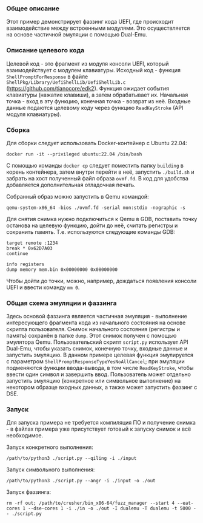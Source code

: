 ### Общее описание

Этот пример демонстрирует фаззинг кода UEFI,
где происходит взаимодействие между встроенными модулями.
Это осуществляется на основе частичной эмуляции с помощью Dual-Emu.

### Описание целевого кода

Целевой код - это фрагмент из модуля консоли UEFI,
который взаимодействует с модулем клавиатуры.
Исходный код - функция `ShellPromptForResponse`
в файле `ShellPkg/Library/UefiShellLib/UefiShellLib.c`
(https://github.com/tianocore/edk2).
Функция ожидает события клавиатуры (нажатие клавиши),
а затем обрабатывает их.
Начальная точка - вход в эту функцию,
конечная точка - возврат из неё.
Входные данные подаются целевому коду
через функцию `ReadKeyStroke` (API модуля клавиатуры).

### Сборка

Для сборки следует использовать Docker-контейнер с Ubuntu 22.04:

```
docker run -it --privileged ubuntu:22.04 /bin/bash
```

С помощью команды `docker cp` следует поместить папку `building` в корень контейнера,
затем внутри перейти в неё, запустить `./build.sh`
и забрать на хост полученный файл образа `ovmf.fd`.
В код для удобства добавляется дополнительная отладочная печать.

Собранный образ можно запустить в Qemu командой:

```
qemu-system-x86_64 -bios ./ovmf.fd -serial mon:stdio -nographic -s
```

Для снятия снимка нужно подключиться к Qemu в GDB,
поставить точку останова на целевую функцию,
дойти до неё, считать регистры и сохранить память.
Т.е. используются следующие команды GDB:

```
target remote :1234
break * 0x62D7A03
continue

info registers
dump memory mem.bin 0x00000000 0x08000000
```

Чтобы дойти до точки, можно, например,
дождаться появления консоли UEFI
и ввести команду `mm 0`.

### Общая схема эмуляции и фаззинга

Здесь основой фаззинга является частичная эмуляция -
выполнение интересующего фрагмента кода из начального состояния
на основе скрипта пользователя.
Снимок начального состояния (регистры и память) сохранён в папке `dump`.
Этот снимок получен с помощью эмулятора Qemu.
Пользовательский скрипт `script.py` использует API Dual-Emu,
чтобы указать снимок, конечную точку, входные данные и запустить эмуляцию.
В данном примере целевая функция эмулируется с параметром `ShellPromptResponseTypeYesNoAllCancel`;
при эмуляции подменяются функции ввода-вывода, в том числе `ReadKeyStroke`,
чтобы ввести один символ и завершить ввод.
Пользователь может отдельно запустить эмуляцию (конкретное или символьное выполнение)
на некотором образце входных данных,
а также может запустить фаззинг с DSE.

### Запуск

Для запуска примера не требуется компиляция ПО и получение снимка -
в файлах примера уже присутствует готовый к запуску снимок и всё необходимое.

Запуск конкретного выполнения:

```
/path/to/python3 ./script.py --qiling -i ./input
```

Запуск символьного выполнения:

```
/path/to/python3 ./script.py --angr -i ./input -o ./out
```

Запуск фаззинга:

```
rm -rf out; /path/to/crusher/bin_x86-64/fuzz_manager --start 4 --eat-cores 1 --dse-cores 1 -i ./in -o ./out -I dualemu -T dualemu -t 5000 -- ./script.py
```


